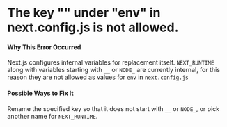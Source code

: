 # The key "<your key>" under "env" in next.config.js is not allowed.

#### Why This Error Occurred

Next.js configures internal variables for replacement itself. `NEXT_RUNTIME` along with variables starting with `__` or `NODE_` are currently internal, for this reason they are not allowed as values for `env` in `next.config.js`

#### Possible Ways to Fix It

Rename the specified key so that it does not start with `__` or `NODE_`, or pick another name for `NEXT_RUNTIME`.
